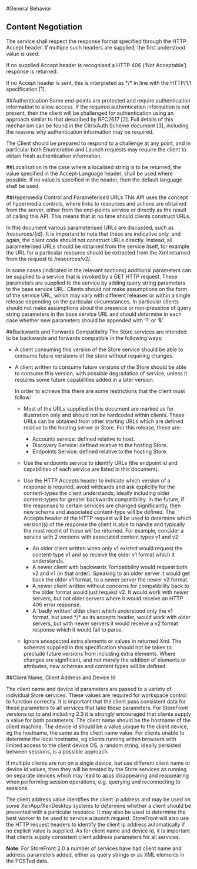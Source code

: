 #General Behavior
## Content Negotiation
The service shall respect the response format specified through the HTTP Accept header. If multiple such headers are supplied,
the first understood value is used.

If no supplied Accept header is recognised a HTTP 406 (‘Not Acceptable’) response is returned.

If no Accept header is sent, this is interpreted as \*/* in line with the HTTP/1.1 specification [1].

##Authentication
Some end-points are protected and require authentication information to allow access. If the required authentication information is not present, then the client will be challenged for authentication using an approach similar to that described by RFC2617 [2]. Full details of this mechanism can be found in the CitrixAuth Scheme document [3], including the reasons why authentication information may be required.

The Client should be prepared to respond to a challenge at any point, and in particular both Enumeration and Launch requests may require the client to obtain fresh authentication information.

##Localisation
In the case where a localised string is to be returned, the value specified in the Accept-Language header, shall be used where possible. If no value is specified in the header, then the default language shall be used.

##Hypermedia Control and Parameterised URLs
This API uses the concept of hypermedia controls, where links to resources and actions are obtained from the server, either from the end-points service or directly as the result of calling this API. This means that at no time should clients construct URLs.

In this document various parameterised URLs are discussed, such as /resources/{id}. It is important to note that these are indicative only, and again, the client code should not construct URLs directly. Instead, all parameterised URLs should be obtained from the service itself, for example the URL for a particular resource should be extracted from the Xml returned from the request to /resources/v2/.

In some cases (indicated in the relevant sections) additional parameters can be supplied to a service that is invoked by a GET HTTP request. These parameters are supplied to the service by adding query string parameters to the base service URL. Clients should not make assumptions on the form of the service URL, which may vary with different releases or within a single release depending on the particular circumstances. In particular clients should not make assumptions about the presence or non-presence of query string parameters in the base service URL and should determine in each case whether new parameters should be appended with ‘?’ or ‘&’.

##Backwards and Forwards Compatibility
The Store services are intended to be backwards and forwards compatible in the following ways:

* A client consuming this version of the Store service should be able to consume future versisons of the store without requiring changes.
* A client written to consume future versions of the Store should be able to consume this version, with possible degradation of service, unless it requires some future capabilities added in a later version.

	In order to achieve this there are some restrictions that the client must follow:
	
	* Most of the URLs supplied in this document are marked as for illustration only and should not be hardcoded within clients. These URLs can be obtained from other starting URLs which are defined relative to the hosting server or Store. For this release, these are:

		* Accounts service: defined relative to host.
		* Discovery Service: defined relative to the hosting Store. 
		* Endpoints Service: defined relative to the hosting Store.
		
	* Use the endpoints service to identify URLs (the endpoint id and capabilities of each service are listed in this document).
	* Use the HTTP Accepts header to indicate which version of a response is required, avoid wildcards and ask explicitly for the content-types the client understands; ideally including older content-types for greater backwards compatibility. In the future, if the responses to certain services are changed significantly, then new schema and associated content-type will be defined. The Accepts header of the HTTP request will be used to determine which version(s) of the response the client is able to handle and typically the most recent of those will be returned. For example, consider a service with 2 versions with associated content types v1 and v2:
	
		* An older client written when only v1 existed would request the content-type v1 and so receive the older v1 format which it understands.
		* A newer client with backwards 7ompatibility would request both v2 and v1 (in that order). Speaking to an older server it would get back the older v1 format, to a newer server the newer v2 format.
		* A newer client written without concerns for compatibility back to the older format would just request v2. It would work with newer servers, but not older servers where it would receive an HTTP 406 error response.
		* A ‘badly written’ older client which understood only the v1 format, but used \*/* as its accepts header, would work with older servers, but with newer servers it would receive a v2 format response which it would fail to parse.

	* Ignore unexpected extra elements or values in returned Xml. The schemas supplied in this specification should not be taken to preclude future versions from including extra elements. Where changes are significant, and not merely the addition of elements or attributes, new schemas and content types will be defined.

##Client Name, Client Address and Device Id

The client name and device id parameters are passed to a variety of individual Store services. These values are required for workspace control to function correctly. It is important that the client pass consistent data for these parameters to all services that take these parameters. For StoreFront versions up to and including 2.3 it is strongly encouraged that clients supply a value for both parameters. The client name should be the hostname of the client machine. The device id should be a value unique to the client device, eg the hostname, the same as the client name value. For clients unable to determine the local hostname, eg clients running within browsers with limited access to the client device OS, a random string, ideally persisted between sessions, is a possible approach.

If multiple clients are run on a single device, but use different client name or device id values, then they will be treated by the Store services as running on separate devices which may lead to apps disappearing and reappearing when performing session operations, e.g. querying and reconnecting to sessions.

The client address value identifies the client ip address and may be used on some XenApp/XenDesktop systems to determine whether a client should be presented with a particular resource. It may also be used to determine the best worker to be used to service a launch request. StoreFront will also use the HTTP request headers to identify the client ip address automatically if no explicit value is supplied. As for client name and device id, it is important that clients supply consistent client address parameters for all services.

**Note**: For StoreFront 2.0 a number of services have had client name and address parameters added, either as query strings or as XML elements in the POSTed data.


